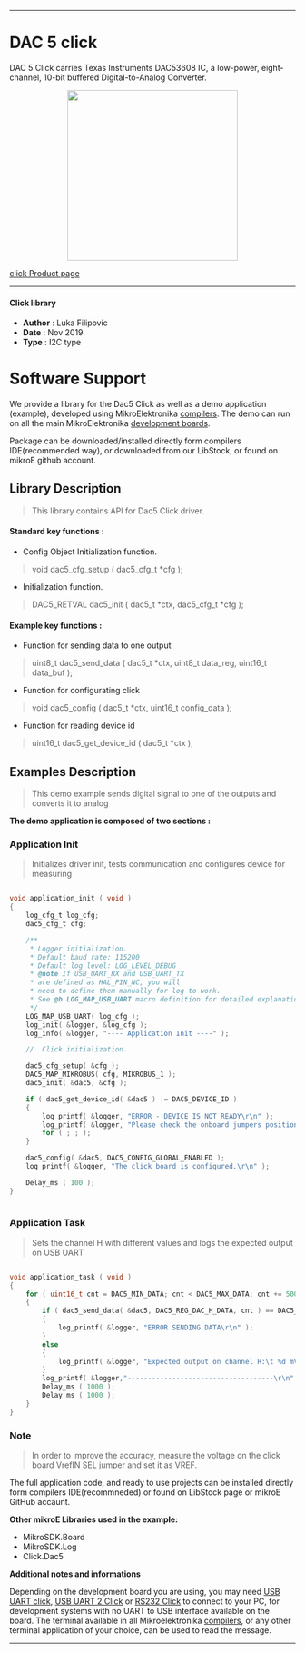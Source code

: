 

---
# DAC 5 click

DAC 5 Click carries Texas Instruments DAC53608 IC, a low-power, eight-channel, 10-bit buffered Digital-to-Analog Converter. 

<p align="center">
  <img src="https://download.mikroe.com/images/click_for_ide/dac5_click.png" height=300px>
</p>

[click Product page](https://www.mikroe.com/dac-5-click)

---


#### Click library 

- **Author**        : Luka Filipovic
- **Date**          : Nov 2019.
- **Type**          : I2C type


# Software Support

We provide a library for the Dac5 Click 
as well as a demo application (example), developed using MikroElektronika 
[compilers](https://shop.mikroe.com/compilers). 
The demo can run on all the main MikroElektronika [development boards](https://shop.mikroe.com/development-boards).

Package can be downloaded/installed directly form compilers IDE(recommended way), or downloaded from our LibStock, or found on mikroE github account. 

## Library Description

> This library contains API for Dac5 Click driver.

#### Standard key functions :

- Config Object Initialization function.
> void dac5_cfg_setup ( dac5_cfg_t *cfg ); 
 
- Initialization function.
> DAC5_RETVAL dac5_init ( dac5_t *ctx, dac5_cfg_t *cfg );


#### Example key functions :

- Function for sending data to one output
> uint8_t dac5_send_data ( dac5_t *ctx, uint8_t data_reg, uint16_t data_buf );
 
- Function for configurating click
> void dac5_config ( dac5_t *ctx, uint16_t config_data );

- Function for reading device id
> uint16_t dac5_get_device_id ( dac5_t *ctx );

## Examples Description

> This demo example sends digital signal to one of the outputs and converts it to analog

**The demo application is composed of two sections :**

### Application Init 

> Initializes driver init, tests communication and configures device for measuring

```c

void application_init ( void )
{
    log_cfg_t log_cfg;
    dac5_cfg_t cfg;

    /** 
     * Logger initialization.
     * Default baud rate: 115200
     * Default log level: LOG_LEVEL_DEBUG
     * @note If USB_UART_RX and USB_UART_TX 
     * are defined as HAL_PIN_NC, you will 
     * need to define them manually for log to work. 
     * See @b LOG_MAP_USB_UART macro definition for detailed explanation.
     */
    LOG_MAP_USB_UART( log_cfg );
    log_init( &logger, &log_cfg );
    log_info( &logger, "---- Application Init ----" );

    //  Click initialization.

    dac5_cfg_setup( &cfg );
    DAC5_MAP_MIKROBUS( cfg, MIKROBUS_1 );
    dac5_init( &dac5, &cfg );

    if ( dac5_get_device_id( &dac5 ) != DAC5_DEVICE_ID )
    {
        log_printf( &logger, "ERROR - DEVICE IS NOT READY\r\n" );
        log_printf( &logger, "Please check the onboard jumpers position.\r\n" );
        for ( ; ; );
    }

    dac5_config( &dac5, DAC5_CONFIG_GLOBAL_ENABLED );
    log_printf( &logger, "The click board is configured.\r\n" );

    Delay_ms ( 100 );
}
  
```

### Application Task

> Sets the channel H with different values and logs the expected output on USB UART

```c

void application_task ( void )
{
    for ( uint16_t cnt = DAC5_MIN_DATA; cnt < DAC5_MAX_DATA; cnt += 500 )
    {
        if ( dac5_send_data( &dac5, DAC5_REG_DAC_H_DATA, cnt ) == DAC5_ERROR )
        {
            log_printf( &logger, "ERROR SENDING DATA\r\n" );
        }
        else
        {
            log_printf( &logger, "Expected output on channel H:\t %d mV\r\n", ( uint16_t )( ( ( float ) cnt / DAC5_MAX_DATA ) * dac5.vref ) );
        }
        log_printf( &logger,"------------------------------------\r\n" );
        Delay_ms ( 1000 );
        Delay_ms ( 1000 );
    }
}  

```

### Note

> In order to improve the accuracy, measure the voltage on the click board VrefIN SEL jumper and set it as VREF.

The full application code, and ready to use projects can be  installed directly form compilers IDE(recommneded) or found on LibStock page or mikroE GitHub accaunt.

**Other mikroE Libraries used in the example:** 

- MikroSDK.Board
- MikroSDK.Log
- Click.Dac5

**Additional notes and informations**

Depending on the development board you are using, you may need 
[USB UART click](https://shop.mikroe.com/usb-uart-click), 
[USB UART 2 Click](https://shop.mikroe.com/usb-uart-2-click) or 
[RS232 Click](https://shop.mikroe.com/rs232-click) to connect to your PC, for 
development systems with no UART to USB interface available on the board. The 
terminal available in all Mikroelektronika 
[compilers](https://shop.mikroe.com/compilers), or any other terminal application 
of your choice, can be used to read the message.



---
